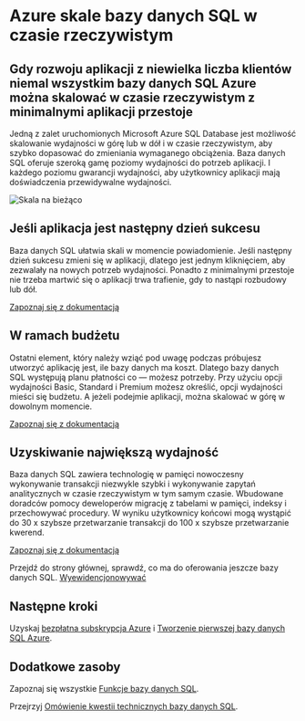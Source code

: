 <properties
   pageTitle="Skale bazy danych Azure SQL w czasie rzeczywistym"
   description="Dowiedz się, jak baza danych SQL skale w czasie rzeczywistym"
   keywords=""
   services="sql-database"
   documentationCenter=""
   authors="CarlRabeler"
   manager="jhubbard"
   editor=""/>

<tags
   ms.service="sql-database"
   ms.devlang="NA"
   ms.topic="article"
   ms.tgt_pltfrm="NA"
   ms.workload="data-management"
   ms.date="10/13/2016"
   ms.author="carlrab"/>

# <a name="azure-sql-database-scales-on-the-fly"></a>Azure skale bazy danych SQL w czasie rzeczywistym

## <a name="when-your-app-grows-from-a-small-number-of-customers-to-just-about-everyone-azure-sql-database-can-scale-on-the-fly-with-minimal-app-downtime"></a>Gdy rozwoju aplikacji z niewielka liczba klientów niemal wszystkim bazy danych SQL Azure można skalować w czasie rzeczywistym z minimalnymi aplikacji przestoje

Jedną z zalet uruchomionych Microsoft Azure SQL Database jest możliwość skalowanie wydajności w górę lub w dół i w czasie rzeczywistym, aby szybko dopasować do zmieniania wymaganego obciążenia. Baza danych SQL oferuje szeroką gamę poziomy wydajności do potrzeb aplikacji. I każdego poziomu gwarancji wydajności, aby użytkownicy aplikacji mają doświadczenia przewidywalne wydajności.

![Skala na bieżąco](./media/sql-database-scale-on-the-fly/sql-database-scale-on-the-fly.png)

## <a name="when-your-app-is-an-overnight-success"></a>Jeśli aplikacja jest następny dzień sukcesu
Baza danych SQL ułatwia skali w momencie powiadomienie. Jeśli następny dzień sukcesu zmieni się w aplikacji, dlatego jest jednym kliknięciem, aby zezwalały na nowych potrzeb wydajności. Ponadto z minimalnymi przestoje nie trzeba martwić się o aplikacji trwa trafienie, gdy to nastąpi rozbudowy lub dół.

[Zapoznaj się z dokumentacją](http://go.microsoft.com/fwlink/?LinkID=787569)

## <a name="within-your-budget"></a>W ramach budżetu  

Ostatni element, który należy wziąć pod uwagę podczas próbujesz utworzyć aplikację jest, ile bazy danych ma koszt. Dlatego bazy danych SQL występują planu płatności co — możesz potrzeby. Przy użyciu opcji wydajności Basic, Standard i Premium możesz określić, opcji wydajności mieści się budżetu. A jeżeli podejmie aplikacji, można skalować w górę w dowolnym momencie.

[Zapoznaj się z dokumentacją](http://go.microsoft.com/fwlink/?LinkID=787570)

## <a name="get-the-fastest-performance"></a>Uzyskiwanie największą wydajność

Baza danych SQL zawiera technologię w pamięci nowoczesny wykonywanie transakcji niezwykle szybki i wykonywanie zapytań analitycznych w czasie rzeczywistym w tym samym czasie. Wbudowane doradców pomocy deweloperów migrację z tabelami w pamięci, indeksy i przechowywać procedury. W wyniku użytkownicy końcowi mogą wystąpić do 30 x szybsze przetwarzanie transakcji do 100 x szybsze przetwarzanie kwerend.  

[Zapoznaj się z dokumentacją](http://go.microsoft.com/fwlink/?LinkID=787580)

Przejdź do strony głównej, sprawdź, co ma do oferowania jeszcze bazy danych SQL.
[Wyewidencjonowywać](https://azure.microsoft.com/services/sql-database/) 

## <a name="next-steps"></a>Następne kroki

Uzyskaj [bezpłatna subskrypcja Azure](https://azure.microsoft.com/get-started/) i [Tworzenie pierwszej bazy danych SQL Azure](sql-database-get-started.md).

## <a name="additional-resources"></a>Dodatkowe zasoby

Zapoznaj się wszystkie [Funkcje bazy danych SQL](https://azure.microsoft.com/services/sql-database/).
 
Przejrzyj [Omówienie kwestii technicznych bazy danych SQL](sql-database-technical-overview.md).
